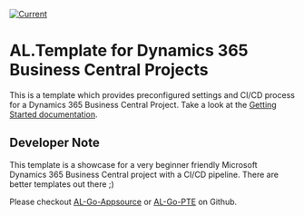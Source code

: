 [![Current](https://github.com/juliandittmann/AL.Template/actions/workflows/current.yml/badge.svg)](https://github.com/juliandittmann/AL.Template/actions/workflows/current.yml)

# AL.Template for Dynamics 365 Business Central Projects

This is a template which provides preconfigured settings and CI/CD process for a Dynamics 365 Business Central Project. Take a look at the [Getting Started documentation](./Docs/Getting%20Started.md).

## Developer Note

This template is a showcase for a very beginner friendly Microsoft Dynamics 365 Business Central project with a CI/CD pipeline.
There are better templates out there ;) 

Please checkout [AL-Go-Appsource](https://github.com/microsoft/AL-Go-AppSource) or [AL-Go-PTE](https://github.com/microsoft/AL-Go-PTE) on Github.